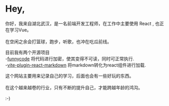 # Hey,

你好，我来自湖北武汉，是一名前端开发工程师，在工作中主要使用 React , 也正在学习Vue。</br></br>
在空闲之余会打篮球，跑步，听歌，也冲在吃瓜前线。

目前我有两个开源项目</br>
-[funnycode](https://github.com/geekris1/funnycode) 将代码进行加密，使其变得不可读，同时可正常执行.</br>
-[vite-plugin-react-markdown](https://github.com/geekris1/vite-plugin-react-markdown) 将markdown转化为react组件进行加载.

这个网站主要用来记录自己的学习，后面也会有一些好玩的东西。</br></br>
在这个越来越卷的行业，只有不断的提升自己，才能跨越年龄的鸿沟。
</br>
</br>
:-) 
<NoPartyForCaoDong />